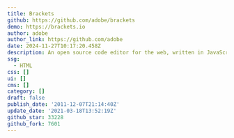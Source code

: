 ```yaml
---
title: Brackets
github: https://github.com/adobe/brackets
demo: https://brackets.io
author: adobe
author_link: https://github.com/adobe
date: 2024-11-27T10:17:20.458Z
description: An open source code editor for the web, written in JavaScript, HTML and CSS.
ssg:
  - HTML
css: []
ui: []
cms: []
category: []
draft: false
publish_date: '2011-12-07T21:14:40Z'
update_date: '2021-03-18T13:52:19Z'
github_star: 33228
github_fork: 7601
---
```

